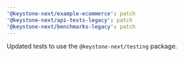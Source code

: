 ```yaml
---
'@keystone-next/example-ecommerce': patch
'@keystone-next/api-tests-legacy': patch
'@keystone-next/benchmarks-legacy': patch
---
```


Updated tests to use the `@keystone-next/testing` package.
